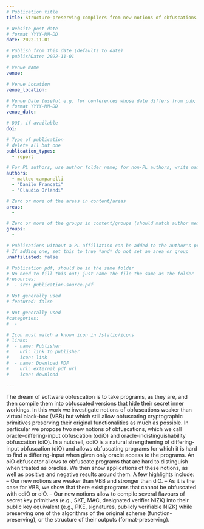 ```yaml
---
# Publication title
title: Structure-preserving compilers from new notions of obfuscations

# Website post date
# format YYYY-MM-DD
date: 2022-11-01

# Publish from this date (defaults to date)
# publishDate: 2022-11-01

# Venue Name
venue:

# Venue Location
venue_location:

# Venue Date (useful e.g. for conferences whose date differs from pub; defaults to date)
# format YYYY-MM-DD
venue_date:

# DOI, if available
doi:

# Type of publication
# delete all but one
publication_types:
  - report

# For PL authors, use author folder name; for non-PL authors, write name as in paper within ""
authors:
  - matteo-campanelli
  - "Danilo Francati"
  - "Claudio Orlandi"

# Zero or more of the areas in content/areas
areas:
  -

# Zero or more of the groups in content/groups (should match author membership)
groups:
  -

# Publications without a PL affiliation can be added to the author's profile without showing up elsewhere
# If adding one, set this to true *and* do not set an area or group
unaffiliated: false

# Publication pdf, should be in the same folder
# No need to fill this out; just name the file the same as the folder
#resources:
#  - src: publication-source.pdf

# Not generally used
# featured: false

# Not generally used
#categories:
#  -

# Icon must match a known icon in /static/icons
# links:
#  - name: Publisher
#    url: link to publisher
#    icon: link
#  - name: Download PDF
#    url: external pdf url
#    icon: download

---
```


The dream of software obfuscation is to take programs, as they are, and then compile them into obfuscated versions that hide their secret inner workings. In this work we investigate notions of obfuscations weaker than virtual black-box (VBB) but which still allow obfuscating
cryptographic primitives preserving their original functionalities as much as possible. In particular we propose two new notions of obfuscations, which we call oracle-differing-input obfuscation (odiO) and oracle-indistinguishability obfuscation (oiO). In a nutshell, odiO is a natural strengthening of differing-input obfuscation (diO) and allows obfuscating programs for which it is hard to find a differing-input when given only oracle access to the programs. An oiO obfuscator allows to obfuscate programs that are hard to distinguish when treated as oracles.
We then show applications of these notions, as well as positive and negative results around them. A few highlights include:
– Our new notions are weaker than VBB and stronger than diO.
– As it is the case for VBB, we show that there exist programs that cannot be obfuscated with odiO or oiO.
– Our new notions allow to compile several flavours of secret key primitives (e.g., SKE, MAC, designated verifier NIZK) into their public key equivalent (e.g., PKE, signatures, publicly verifiable NIZK) while preserving one of the algorithms of the original scheme (function-preserving), or the structure of their outputs (format-preserving).
